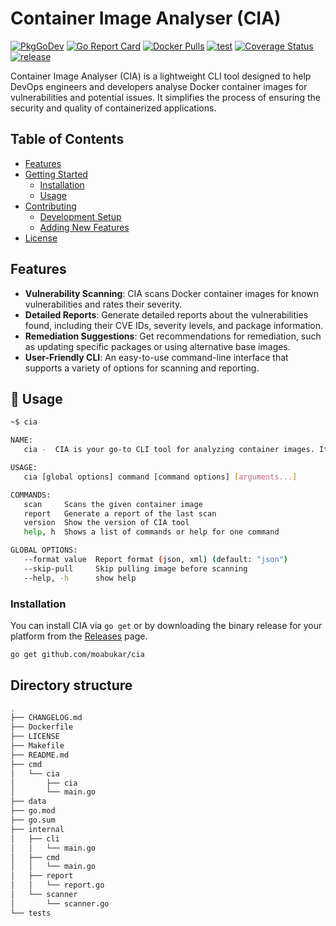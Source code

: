 # Container Image Analyser (CIA)

[![PkgGoDev](https://pkg.go.dev/badge/github.com/moabukar/cia)](https://pkg.go.dev/mod/github.com/moabukar/cia)
[![Go Report Card](https://goreportcard.com/badge/github.com/moabukar/cia)](https://goreportcard.com/report/github.com/moabukar/cia)
[![Docker Pulls](https://img.shields.io/docker/pulls/moabukar/cia.svg)](https://hub.docker.com/r/moabukar/cia/)
[![test](https://github.com/moabukar/cia/actions/workflows/test.yml/badge.svg)](https://github.com/moabukar/cia/actions/workflows/test.yml)
[![Coverage Status](https://coveralls.io/repos/github/moabukar/cia/badge.svg?branch=main)](https://coveralls.io/github/moabukar/cia?branch=main)
[![release](https://github.com/moabukar/cia/actions/workflows/release.yml/badge.svg)](https://github.com/moabukar/cia/actions/workflows/release.yml)

Container Image Analyser (CIA) is a lightweight CLI tool designed to help DevOps engineers and developers analyse Docker container images for vulnerabilities and potential issues. It simplifies the process of ensuring the security and quality of containerized applications.

## Table of Contents

- [Features](#features)
- [Getting Started](#getting-started)
  - [Installation](#installation)
  - [Usage](#usage)
- [Contributing](#contributing)
  - [Development Setup](#development-setup)
  - [Adding New Features](#adding-new-features)
- [License](#license)

## Features

- **Vulnerability Scanning**: CIA scans Docker container images for known vulnerabilities and rates their severity.
- **Detailed Reports**: Generate detailed reports about the vulnerabilities found, including their CVE IDs, severity levels, and package information.
- **Remediation Suggestions**: Get recommendations for remediation, such as updating specific packages or using alternative base images.
- **User-Friendly CLI**: An easy-to-use command-line interface that supports a variety of options for scanning and reporting.

## 📝 Usage

```bash
~$ cia

NAME:
   cia -  CIA is your go-to CLI tool for analyzing container images. It can pull images, scan for vulnerabilities, and output reports in multiple formats.

USAGE:
   cia [global options] command [command options] [arguments...]

COMMANDS:
   scan     Scans the given container image
   report   Generate a report of the last scan
   version  Show the version of CIA tool
   help, h  Shows a list of commands or help for one command

GLOBAL OPTIONS:
   --format value  Report format (json, xml) (default: "json")
   --skip-pull     Skip pulling image before scanning
   --help, -h      show help

```

### Installation

You can install CIA via `go get` or by downloading the binary release for your platform from the [Releases](https://github.com/moabukar/cia/releases) page.

```bash
go get github.com/moabukar/cia

```

## Directory structure

```bash
.
├── CHANGELOG.md
├── Dockerfile
├── LICENSE
├── Makefile
├── README.md
├── cmd
│   └── cia
│       ├── cia
│       └── main.go
├── data
├── go.mod
├── go.sum
├── internal
│   ├── cli
│   │   └── main.go
│   ├── cmd
│   │   └── main.go
│   ├── report
│   │   └── report.go
│   └── scanner
│       └── scanner.go
└── tests                    

```
